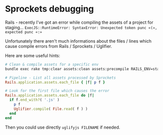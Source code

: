 # Sprockets debugging

Rails - recently I've got an error while compiling the assets of a project for staging... `ExecJS::RuntimeError: SyntaxError: Unexpected token punc «(», expected punc «:»`

Unfortunately there aren't much informations about the files / lines which cause compile errors from Rails / Sprockets / Uglifier.

Here are some useful hints:

```sh
# Clean & compile assets for a specific env
bundle exec rake tmp:clear assets:clean assets:precompile RAILS_ENV=staging
```

```ruby
# Pipeline - List all assets processed by Sprockets
Rails.application.assets.each_file { |f| p f }
```

```ruby
# Look for the first file which causes the error
Rails.application.assets.each_file do |f|
  if f.end_with?( '.js' )
    p f
    Uglifier.compile( File.read( f ) )
  end
end
```

Then you could use directly `uglifyjs FILENAME` if needed.
